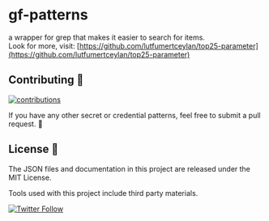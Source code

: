 # gf-patterns
a wrapper for grep that makes it easier to search for items.  
Look for more, visit: [https://github.com/lutfumertceylan/top25-parameter](https://github.com/lutfumertceylan/top25-parameter)  

## Contributing :busts_in_silhouette:

[![contributions](https://img.shields.io/badge/contributions-welcome-brightgreen.svg?style=flat)](https://github.com/dwisiswant0/gf-secrets/issues)

If you have any other secret or credential patterns, feel free to submit a pull request. :triangular_flag_on_post:

## License :page_facing_up:

The JSON files and documentation in this project are released under the MIT License.

Tools used with this project include third party materials.

[![Twitter Follow](https://img.shields.io/twitter/follow/themastersunil.svg?style=social)](https://twitter.com/themastersunil)
